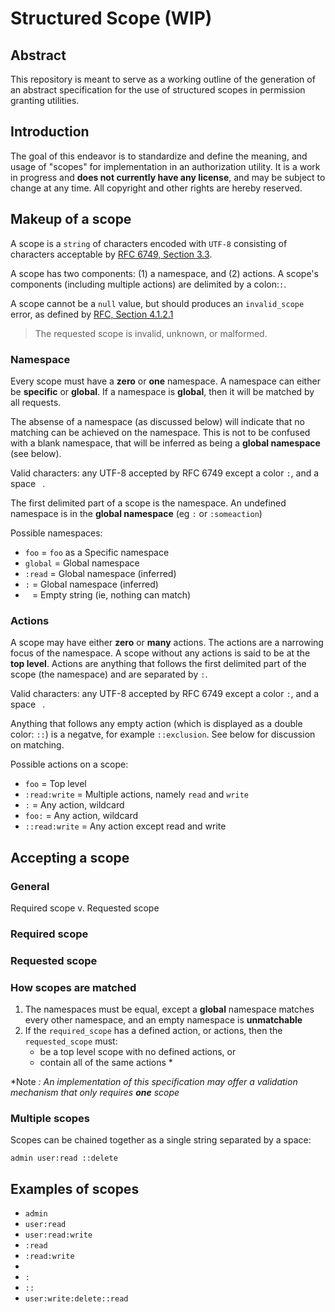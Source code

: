 # Structured Scope  (WIP)

## Abstract

This repository is meant to serve as a working outline of the generation of an abstract specification for the use of structured scopes in permission granting utilities.

## Introduction

The goal of this endeavor is to standardize and define the meaning, and usage of "scopes" for implementation in an authorization utility. It is a work in progress and **does not currently have any license**, and may be subject to change at any time. All copyright and other rights are hereby reserved.

## Makeup of a scope

A scope is a `string` of characters encoded with `UTF-8` consisting of characters acceptable by [RFC 6749, Section 3.3](https://tools.ietf.org/html/rfc6749#section-3.3).

A scope has two components: (1) a namespace, and (2) actions. A scope's components (including multiple actions) are delimited by a colon:`:`.

A scope cannot be a `null` value, but should produces an `invalid_scope` error, as defined by [RFC, Section 4.1.2.1](https://tools.ietf.org/html/rfc6749#section-4.1.2.1)

> The requested scope is invalid, unknown, or malformed.

### Namespace

Every scope must have a **zero** or **one** namespace. A namespace can either be **specific** or **global**. If a namespace is **global**, then it will be matched by all requests.

The absense of a namespace (as discussed below) will indicate that no matching can be achieved on the namespace. This is not to be confused with a blank namespace, that will be inferred as being a **global namespace** (see below).

Valid characters: any UTF-8 accepted by RFC 6749 except a color `:`, and a space ` `.

The first delimited part of a scope is the namespace. An undefined namespace is in the **global namespace** (eg `:` or `:someaction`)

Possible namespaces:

- `foo` = `foo` as a Specific namespace
- `global` = Global namespace
- `:read` = Global namespace (inferred)
- `:` = Global namespace (inferred)
- ` ` = Empty string (ie, nothing can match)

### Actions

A scope may have either **zero** or **many** actions. The actions are a narrowing focus of the namespace. A scope without any actions is said to be at the **top level**. Actions are anything that follows the first delimited part of the scope (the namespace) and are separated by `:`.

Valid characters: any UTF-8 accepted by RFC 6749 except a color `:`, and a space ` `.

Anything that follows any empty action (which is displayed as a double color: `::`) is a negatve, for example `::exclusion`. See below for discussion on matching.

Possible actions on a scope:

- `foo` = Top level
- `:read:write` = Multiple  actions, namely `read` and `write`
- `:` = Any action, wildcard
- `foo:` = Any action, wildcard
- `::read:write` = Any action except read and write

## Accepting a scope

### General

Required scope v. Requested scope

### Required scope

### Requested scope

### How scopes are matched

1. The namespaces must be equal, except a **global** namespace matches every other namespace, and an empty namespace is **unmatchable**
2. If the `required_scope` has a defined action, or actions, then the `requested_scope` must:
    - be a top level scope with no defined actions, or
    - contain all of the same actions *
    
*Note *: An implementation of this specification may offer a validation mechanism that only requires **one** scope*

### Multiple scopes

Scopes can be chained together as a single string separated by a space:

    admin user:read ::delete

## Examples of scopes

- `admin`
- `user:read`
- `user:read:write`
- `:read`
- `:read:write`
- ` `
- `:`
- `::`
- `user:write:delete::read`
